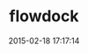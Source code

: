 ---
layout: post
title:  "flowdock"
repo:   "flowdock/flowdock-api"
date:   2015-02-18 17:17:14
gemurl: http://github.com/flowdock/flowdock-api
---